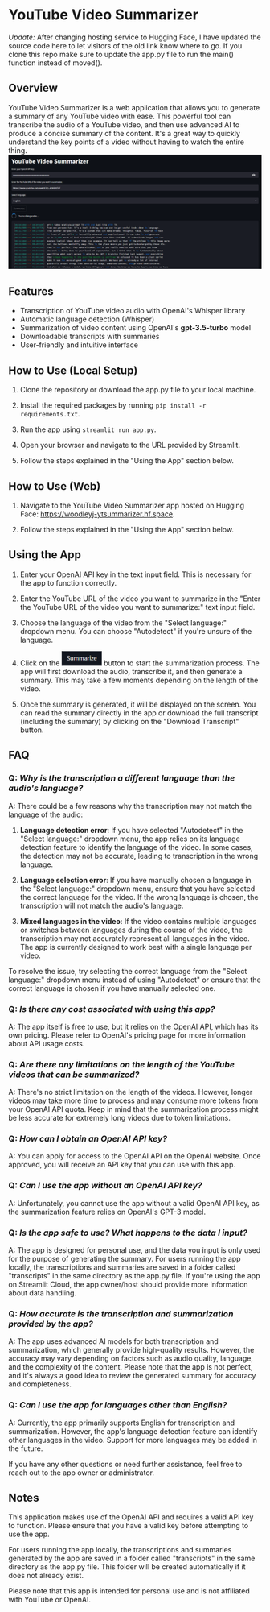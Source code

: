 # YouTube Video Summarizer
*Update:* After changing hosting service to Hugging Face, I have updated the source code here to let visitors of the old link know where to go.  If you clone this repo make sure to update the app.py file to run the main() function instead of moved().

## Overview
YouTube Video Summarizer is a web application that allows you to generate a summary of any YouTube video with ease. This powerful tool can transcribe the audio of a YouTube video, and then use advanced AI to produce a concise summary of the content. It's a great way to quickly understand the key points of a video without having to watch the entire thing.
![App](images/app.png)

## Features
- Transcription of YouTube video audio with OpenAI's Whisper library
- Automatic language detection (Whisper)
- Summarization of video content using OpenAI's **gpt-3.5-turbo** model
- Downloadable transcripts with summaries
- User-friendly and intuitive interface

## How to Use (Local Setup)

1. Clone the repository or download the app.py file to your local machine.

2. Install the required packages by running `pip install -r requirements.txt`.

3. Run the app using `streamlit run app.py`.

4. Open your browser and navigate to the URL provided by Streamlit.

5. Follow the steps explained in the "Using the App" section below.

## How to Use (Web)

1. Navigate to the YouTube Video Summarizer app hosted on Hugging Face:  https://woodleyj-ytsummarizer.hf.space.

2. Follow the steps explained in the "Using the App" section below.

## Using the App

1. Enter your OpenAI API key in the text input field. This is necessary for the app to function correctly.

2. Enter the YouTube URL of the video you want to summarize in the "Enter the YouTube URL of the video you want to summarize:" text input field.

3. Choose the language of the video from the "Select language:" dropdown menu. You can choose "Autodetect" if you're unsure of the language.

4. Click on the ![Summarize button](images/summarize_button.png) button to start the summarization process. The app will first download the audio, transcribe it, and then generate a summary. This may take a few moments depending on the length of the video.

5. Once the summary is generated, it will be displayed on the screen. You can read the summary directly in the app or download the full transcript (including the summary) by clicking on the "Download Transcript" button.

## FAQ

### Q: *Why is the transcription a different language than the audio's language?*

A: There could be a few reasons why the transcription may not match the language of the audio:

1. **Language detection error**: If you have selected "Autodetect" in the "Select language:" dropdown menu, the app relies on its language detection feature to identify the language of the video. In some cases, the detection may not be accurate, leading to transcription in the wrong language.

2. **Language selection error**: If you have manually chosen a language in the "Select language:" dropdown menu, ensure that you have selected the correct language for the video. If the wrong language is chosen, the transcription will not match the audio's language.

3. **Mixed languages in the video**: If the video contains multiple languages or switches between languages during the course of the video, the transcription may not accurately represent all languages in the video. The app is currently designed to work best with a single language per video.

To resolve the issue, try selecting the correct language from the "Select language:" dropdown menu instead of using "Autodetect" or ensure that the correct language is chosen if you have manually selected one.

### Q: *Is there any cost associated with using this app?*

A: The app itself is free to use, but it relies on the OpenAI API, which has its own pricing. Please refer to OpenAI's pricing page for more information about API usage costs.

### Q: *Are there any limitations on the length of the YouTube videos that can be summarized?*

A: There's no strict limitation on the length of the videos. However, longer videos may take more time to process and may consume more tokens from your OpenAI API quota. Keep in mind that the summarization process might be less accurate for extremely long videos due to token limitations.

### Q: *How can I obtain an OpenAI API key?*

A: You can apply for access to the OpenAI API on the OpenAI website. Once approved, you will receive an API key that you can use with this app.

### Q: *Can I use the app without an OpenAI API key?*
A: Unfortunately, you cannot use the app without a valid OpenAI API key, as the summarization feature relies on OpenAI's GPT-3 model.

### Q: *Is the app safe to use? What happens to the data I input?*

A: The app is designed for personal use, and the data you input is only used for the purpose of generating the summary. For users running the app locally, the transcriptions and summaries are saved in a folder called "transcripts" in the same directory as the app.py file. If you're using the app on Streamlit Cloud, the app owner/host should provide more information about data handling.

### Q: *How accurate is the transcription and summarization provided by the app?*

A: The app uses advanced AI models for both transcription and summarization, which generally provide high-quality results. However, the accuracy may vary depending on factors such as audio quality, language, and the complexity of the content. Please note that the app is not perfect, and it's always a good idea to review the generated summary for accuracy and completeness.

### Q: *Can I use the app for languages other than English?*

A: Currently, the app primarily supports English for transcription and summarization. However, the app's language detection feature can identify other languages in the video. Support for more languages may be added in the future.

If you have any other questions or need further assistance, feel free to reach out to the app owner or administrator.

## Notes
This application makes use of the OpenAI API and requires a valid API key to function. Please ensure that you have a valid key before attempting to use the app.

For users running the app locally, the transcriptions and summaries generated by the app are saved in a folder called "transcripts" in the same directory as the app.py file. This folder will be created automatically if it does not already exist.

Please note that this app is intended for personal use and is not affiliated with YouTube or OpenAI.